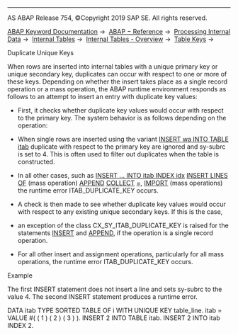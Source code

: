   

* * *

AS ABAP Release 754, ©Copyright 2019 SAP SE. All rights reserved.

[ABAP Keyword Documentation](javascript:call_link\('abenabap.htm'\)) →  [ABAP − Reference](javascript:call_link\('abenabap_reference.htm'\)) →  [Processing Internal Data](javascript:call_link\('abenabap_data_working.htm'\)) →  [Internal Tables](javascript:call_link\('abenitab.htm'\)) →  [Internal Tables - Overview](javascript:call_link\('abenitab_oview.htm'\)) →  [Table Keys](javascript:call_link\('abenitab_key.htm'\)) → 

Duplicate Unique Keys

When rows are inserted into internal tables with a unique primary key or unique secondary key, duplicates can occur with respect to one or more of these keys. Depending on whether the insert takes place as a single record operation or a mass operation, the ABAP runtime environment responds as follows to an attempt to insert an entry with duplicate key values:

-   First, it checks whether duplicate key values would occur with respect to the primary key. The system behavior is as follows depending on the operation:

-   When single rows are inserted using the variant
    [INSERT wa INTO TABLE itab](javascript:call_link\('abapinsert_itab_position.htm'\))
    duplicate with respect to the primary key are ignored and sy-subrc is set to 4. This is often used to filter out duplicates when the table is constructed.

-   In all other cases, such as
    [INSERT ... INTO itab INDEX idx](javascript:call_link\('abapinsert_itab_position.htm'\))
    [INSERT LINES OF](javascript:call_link\('abapinsert_itab_linespec.htm'\)) (mass operation)
    [APPEND](javascript:call_link\('abapappend.htm'\))
    [COLLECT](javascript:call_link\('abapcollect.htm'\))
    [\=](javascript:call_link\('abapmove.htm'\)), [IMPORT](javascript:call_link\('abapimport_data_cluster.htm'\)) (mass operations)
    the runtime error ITAB\_DUPLICATE\_KEY occurs.

-   A check is then made to see whether duplicate key values would occur with respect to any existing unique secondary keys. If this is the case,

-   an exception of the class CX\_SY\_ITAB\_DUPLICATE\_KEY is raised for the statements [INSERT](javascript:call_link\('abapinsert_itab.htm'\)) and [APPEND](javascript:call_link\('abapappend.htm'\)), if the operation is a single record operation.

-   For all other insert and assignment operations, particularly for all mass operations, the runtime error ITAB\_DUPLICATE\_KEY occurs.

Example

The first INSERT statement does not insert a line and sets sy-subrc to the value 4. The second INSERT statement produces a runtime error.

DATA itab TYPE SORTED TABLE OF i WITH UNIQUE KEY table\_line.
itab = VALUE #( ( 1 ) ( 2 ) ( 3 ) ).
INSERT 2 INTO TABLE itab.
INSERT 2 INTO itab INDEX 2.